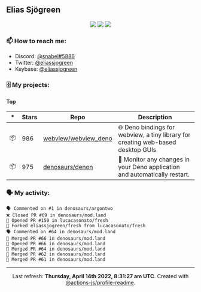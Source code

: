 ## Elias Sjögreen

<p align="center">
  <img src="https://img.shields.io/badge/🎂-dec. 2003-success" />
  <img src="https://img.shields.io/badge/🌎-Stockholm-informational" />
  <img src="https://img.shields.io/badge/👦-He/Him-informational" />
</p>

### 📫 How to reach me:

- Discord: [@snabel#5886](https://discord.com/users/267978757799673866)
- Twitter: [@eliassjogreen](https://twitter.com/eliassjogreen)
- Keybase: [@eliassjogreen](https://keybase.io/eliassjogreen)

### 🗄 My projects:

#### Top
|*|Stars|Repo|Description|
|---|---|---|---|
| 📦 | 986 | [webview/webview_deno](https://github.com/webview/webview_deno) | 🌐 Deno bindings for webview, a tiny library for creating web-based desktop GUIs |
| 📦 | 975 | [denosaurs/denon](https://github.com/denosaurs/denon) | 👀 Monitor any changes in your Deno application and automatically restart. |

### 🗣 My activity:

```
🗣 Commented on #1 in denosaurs/argontwo
❌ Closed PR #69 in denosaurs/mod.land
💪 Opened PR #150 in lucacasonato/fresh
🍴 Forked eliassjogreen/fresh from lucacasonato/fresh
🗣 Commented on #64 in denosaurs/mod.land
🎉 Merged PR #66 in denosaurs/mod.land
💪 Opened PR #66 in denosaurs/mod.land
🎉 Merged PR #64 in denosaurs/mod.land
🎉 Merged PR #62 in denosaurs/mod.land
🎉 Merged PR #61 in denosaurs/mod.land
```

------------
<p align="center">Last refresh: <b>Thursday, April 14th 2022, 8:31:27 am UTC</b>. Created with <a href=https://github.com/marketplace/actions/profile-readme>@actions-js/profile-readme</a>.</p>
